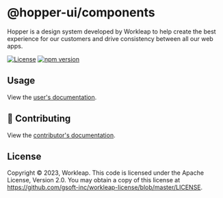 # @hopper-ui/components

Hopper is a design system developed by Workleap to help create the best experience for our customers and drive consistency between all our web apps.

[![License](https://img.shields.io/badge/License-Apache_2.0-blue.svg)](../../LICENSE)
[![npm version](https://img.shields.io/npm/v/@hopper-ui/components)](https://www.npmjs.com/package/@hopper-ui/components)

## Usage

View the [user's documentation](https://hopper.workleap.design/).

## 🤝 Contributing

View the [contributor's documentation](https://github.com/gsoft-inc/wl-hopper/blob/main/CONTRIBUTING.md).

## License

Copyright © 2023, Workleap. This code is licensed under the Apache License, Version 2.0. You may obtain a copy of this license at https://github.com/gsoft-inc/workleap-license/blob/master/LICENSE.
